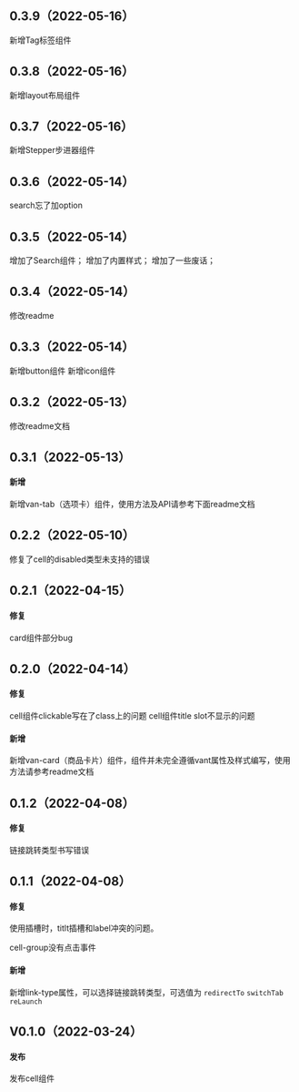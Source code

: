 ## 0.3.9（2022-05-16）
新增Tag标签组件
## 0.3.8（2022-05-16）
新增layout布局组件
## 0.3.7（2022-05-16）
新增Stepper步进器组件
## 0.3.6（2022-05-14）
search忘了加option
## 0.3.5（2022-05-14）
增加了Search组件；
增加了内置样式；
增加了一些废话；
## 0.3.4（2022-05-14）
修改readme
## 0.3.3（2022-05-14）
新增button组件
新增icon组件
## 0.3.2（2022-05-13）
修改readme文档
## 0.3.1（2022-05-13）
#### 新增

新增van-tab（选项卡）组件，使用方法及API请参考下面readme文档
## 0.2.2（2022-05-10）
修复了cell的disabled类型未支持的错误
## 0.2.1（2022-04-15）
#### 修复

card组件部分bug
## 0.2.0（2022-04-14）
#### 修复

cell组件clickable写在了class上的问题
cell组件title slot不显示的问题

#### 新增

新增van-card（商品卡片）组件，组件并未完全遵循vant属性及样式编写，使用方法请参考readme文档



## 0.1.2（2022-04-08）

#### 修复

链接跳转类型书写错误



## 0.1.1（2022-04-08）

#### 修复

使用插槽时，titlt插槽和label冲突的问题。

cell-group没有点击事件



#### 新增

新增link-type属性，可以选择链接跳转类型，可选值为 `redirectTo` `switchTab` `reLaunch`



## V0.1.0（2022-03-24）

#### 发布

发布cell组件
